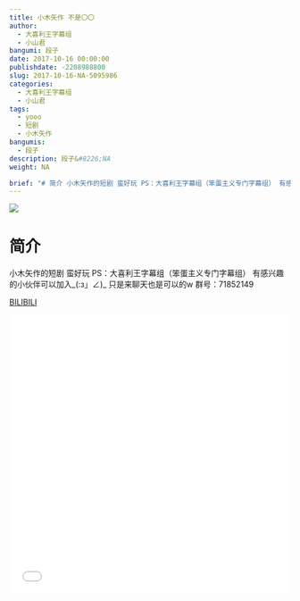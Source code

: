 ```yaml
---
title: 小木矢作 不是〇〇
author: 
  - 大喜利王字幕组
  - 小山君
bangumi: 段子
date: 2017-10-16 00:00:00
publishdate: -2208988800
slug: 2017-10-16-NA-5095986
categories: 
  - 大喜利王字幕组
  - 小山君
tags: 
  - yooo
  - 短剧
  - 小木矢作
bangumis: 
  - 段子
description: 段子&#8226;NA
weight: NA

brief: "# 简介 小木矢作的短剧 蛮好玩 PS：大喜利王字幕组（笨蛋主义专门字幕组） 有感兴趣的小伙伴可以加入_(:з」∠)_ 只是来聊天也是可以的w 群号：71852149"
---
```


![](https://i.imgur.com/D6RrBZ1.jpg)

# 简介  
小木矢作的短剧 蛮好玩
PS：大喜利王字幕组（笨蛋主义专门字幕组） 
有感兴趣的小伙伴可以加入_(:з」∠)_  只是来聊天也是可以的w
群号：71852149

  [BILIBILI](https://www.bilibili.com/video/av5095986/)


<div class="vcontainer">  <iframe class='video' src="//www.bilibili.com/blackboard/player.html?aid=5095986" width="100%" height="500" frameborder="0" allowfullscreen="allowfullscreen"></iframe></div>
